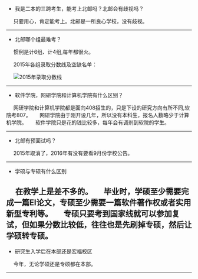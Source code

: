 * 我是二本的三跨考生，能考上北邮吗？北邮会有歧视吗？

&nbsp;&nbsp;&nbsp;&nbsp;&nbsp;只要用心，肯定能考上。北邮是一所良心学校，没有歧视。

------

* 北邮哪个组最难考？

&nbsp;&nbsp;&nbsp;&nbsp;&nbsp;惯例是计6组、计4组,每年都很火。

&nbsp;&nbsp;&nbsp;&nbsp;&nbsp;2015年各组录取分数线及空缺名单：

&nbsp;&nbsp;&nbsp;&nbsp;&nbsp;![2015年录取分数线](https://github.com/BUPT-CS/IGE/blob/master/asset/cutoff%20mark.png)

------

* 软件学院，网研学院和计算机学院有什么区别？

&nbsp;&nbsp;&nbsp;&nbsp;&nbsp;网研学院和计算机学院都是面向408招生的，只是下设的研究方向有所不同,软院考807。
&nbsp;&nbsp;&nbsp;&nbsp;&nbsp;网研学院由于刚开设几年，所以没有本科生，报名人数略少于计算机学院。
&nbsp;&nbsp;&nbsp;&nbsp;&nbsp;软件学院只是花的钱比较多，每年会有调剂到软院的学生。

------

* 北邮有预面试吗？

&nbsp;&nbsp;&nbsp;&nbsp;&nbsp;2015年取消了，2016年有没有要看9月份学校公告。

------

* 学硕与专硕有什么区别

&nbsp;&nbsp;&nbsp;&nbsp;&nbsp;在教学上是差不多的。
&nbsp;&nbsp;&nbsp;&nbsp;&nbsp;毕业时，学硕至少需要完成一篇EI论文，专硕至少需要一篇软件著作权或者实用新型专利等。
&nbsp;&nbsp;&nbsp;&nbsp;&nbsp;专硕只要考到国家线就可以参加复试，但如果分数比较低，往往也是先刷掉专硕，然后让学硕转专硕。
-------

* 研究生入学后在本部还是宏福校区

&nbsp;&nbsp;&nbsp;&nbsp;&nbsp;今年，无论学硕还是专硕都在本部。

------